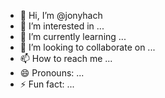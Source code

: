 - 👋 Hi, I’m @jonyhach
- 👀 I’m interested in ...
- 🌱 I’m currently learning ...
- 💞️ I’m looking to collaborate on ...
- 📫 How to reach me ...
- 😄 Pronouns: ...
- ⚡ Fun fact: ...

<!---
jonyhach/jonyhach is a ✨ special ✨ repository because its `README.md` (this file) appears on your GitHub profile.
You can click the Preview link to take a look at your changes.
--->
